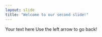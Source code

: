 ```yaml
---
layout: slide
title: "Welcome to our second slide!"
---
```

Your text here
Use the left arrow to go back!
